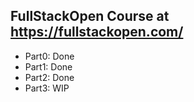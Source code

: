 ## FullStackOpen Course at https://fullstackopen.com/

- Part0: Done
- Part1: Done
- Part2: Done
- Part3: WIP